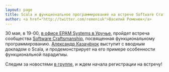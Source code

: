 ```yaml
---
layout: page
title: Scala и функциональное программирование на встрече Software Craftsmanship
author: <a href="http://twitter.com/remeniuk">Василий Ременюк</a>
---
```

30 мая, в 19-00, [в офисе EPAM Systems в Уручье](http://maps.yandex.ru/?um=RWd1NqAawLPASgq3JXHgwwvZIrJaL1eC&l=map), пройдет встреча сообщества [Software Craftsmanship](https://www.facebook.com/groups/318777568182072), посвященная функциональному программированию. [Александр Казачёнок](https://www.facebook.com/kazachonak) выступит с вводным докладом о Scala, и продемонстрирует на его примере особенности функциональной парадигмы.

Следим за новостями [в группе](https://www.facebook.com/groups/318777568182072), и ждем начала регистрации на встречу!

